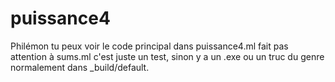 # puissance4

Philémon tu peux voir le code principal dans puissance4.ml fait pas attention à sums.ml c'est juste un test, sinon y a un .exe ou un truc du genre normalement dans _build/default.
